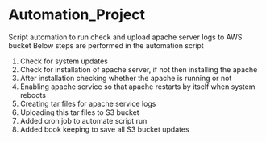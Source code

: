 # Automation_Project
Script automation to run check and upload apache server logs to AWS bucket
Below steps are performed in the automation script
1. Check for system updates
2. Check for installation of apache server, if not then installing the apache
3. After installation checking whether the apache is running or not
4. Enabling apache service so that apache restarts by itself when system reboots
5. Creating tar files for apache service logs
6. Uploading this tar files to S3 bucket
7. Added cron job to automate script run
8. Added book keeping to save all S3 bucket updates
